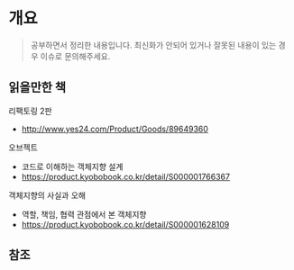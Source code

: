 # 개요

> 공부하면서 정리한 내용입니다.
> 최신화가 안되어 있거나 잘못된 내용이 있는 경우 이슈로 문의해주세요.

## 읽을만한 책

리팩토링 2판

- http://www.yes24.com/Product/Goods/89649360

오브젝트

- 코드로 이해하는 객체지향 설계
- https://product.kyobobook.co.kr/detail/S000001766367

객체지향의 사실과 오해

- 역할, 책임, 협력 관점에서 본 객체지향
- https://product.kyobobook.co.kr/detail/S000001628109

## 참조
